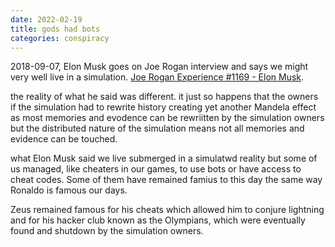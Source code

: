 ```yaml
---
date: 2022-02-19
title: gods had bots
categories: conspiracy
---
```


2018-09-07, Elon Musk goes on Joe Rogan interview and says we might very well live in a simulation. [Joe Rogan Experience #1169 - Elon Musk](https://m.youtube.com/watch?v=ycPr5-27vSI).

the reality of what he said was different. it just so happens that the owners if the simulation had to rewrite history creating yet another Mandela effect as most memories and evodence can be rewriitten by the simulation owners but the distributed nature of the simulation means not all memories and evidence can be touched.

what Elon Musk said we live submerged in a simulatwd reality but some of us managed, like cheaters in our games, to use bots or have access to cheat codes. Some of them have remained famius to this day the same way Ronaldo is famous our days.

Zeus remained famous for his cheats which allowed him to conjure lightning and for his hacker club known as the Olympians, which were eventually found and shutdown by the simulation owners.

